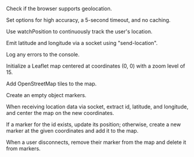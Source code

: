 Check if the browser supports geolocation.

Set options for high accuracy, a 5-second timeout, and no caching.

Use watchPosition to continuously track the user's location.

Emit latitude and longitude via a socket using "send-location".

Log any errors to the console.

Initialize a Leaflet map centered at coordinates (0, 0) with a zoom level of 15.

Add OpenStreetMap tiles to the map.

Create an empty object markers.

When receiving location data via socket, extract id, latitude, and longitude, and center the map on the new coordinates.

If a marker for the id exists, update its position; otherwise, create a new marker at the given coordinates and add it to the map.

When a user disconnects, remove their marker from the map and delete it from markers.


